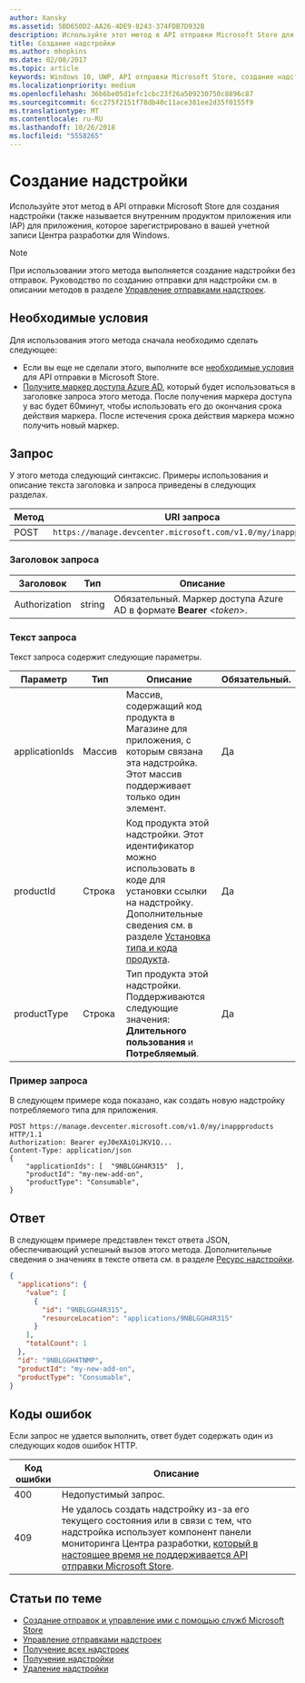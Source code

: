 ```yaml
---
author: Xansky
ms.assetid: 5BD650D2-AA26-4DE9-8243-374FDB7D932B
description: Используйте этот метод в API отправки Microsoft Store для создания надстройки для приложения, которое зарегистрировано в вашей учетной записи Центра разработки для Windows.
title: Создание надстройки
ms.author: mhopkins
ms.date: 02/08/2017
ms.topic: article
keywords: Windows 10, UWP, API отправки Microsoft Store, создание надстройки, внутренний продукт приложения, IAP
ms.localizationpriority: medium
ms.openlocfilehash: 36b6be05d1efc1cbc23f26a509230750c8896c87
ms.sourcegitcommit: 6cc275f2151f78db40c11ace381ee2d35f0155f9
ms.translationtype: MT
ms.contentlocale: ru-RU
ms.lasthandoff: 10/26/2018
ms.locfileid: "5558265"
---
```

# <a name="create-an-add-on"></a>Создание надстройки

Используйте этот метод в API отправки Microsoft Store для создания надстройки (также называется внутренним продуктом приложения или IAP) для приложения, которое зарегистрировано в вашей учетной записи Центра разработки для Windows.

> [!NOTE]
> При использовании этого метода выполняется создание надстройки без отправок. Руководство по созданию отправки для надстройки см. в описании методов в разделе [Управление отправками надстроек](manage-add-on-submissions.md).

## <a name="prerequisites"></a>Необходимые условия

Для использования этого метода сначала необходимо сделать следующее:

* Если вы еще не сделали этого, выполните все [необходимые условия](create-and-manage-submissions-using-windows-store-services.md#prerequisites) для API отправки в Microsoft Store.
* [Получите маркер доступа Azure AD](create-and-manage-submissions-using-windows-store-services.md#obtain-an-azure-ad-access-token), который будет использоваться в заголовке запроса этого метода. После получения маркера доступа у вас будет 60минут, чтобы использовать его до окончания срока действия маркера. После истечения срока действия маркера можно получить новый маркер.

## <a name="request"></a>Запрос

У этого метода следующий синтаксис. Примеры использования и описание текста заголовка и запроса приведены в следующих разделах.

| Метод | URI запроса                                                      |
|--------|------------------------------------------------------------------|
| POST    | ```https://manage.devcenter.microsoft.com/v1.0/my/inappproducts``` |


### <a name="request-header"></a>Заголовок запроса

| Заголовок        | Тип   | Описание                                                                 |
|---------------|--------|-----------------------------------------------------------------------------|
| Authorization | string | Обязательный. Маркер доступа Azure AD в формате **Bearer** &lt;*token*&gt;. |


### <a name="request-body"></a>Текст запроса

Текст запроса содержит следующие параметры.

|  Параметр  |  Тип  |  Описание  |  Обязательный.  |
|------|------|------|------|
|  applicationIds  |  Массив  |  Массив, содержащий код продукта в Магазине для приложения, с которым связана эта надстройка. Этот массив поддерживает только один элемент.   |  Да  |
|  productId  |  Строка  |  Код продукта этой надстройки. Этот идентификатор можно использовать в коде для установки ссылки на надстройку. Дополнительные сведения см. в разделе [Установка типа и кода продукта](https://msdn.microsoft.com/windows/uwp/publish/set-your-iap-product-id).  |  Да  |
|  productType  |  Строка  |  Тип продукта этой надстройки. Поддерживаются следующие значения: **Длительного пользования** и **Потребляемый**.  |  Да  |


### <a name="request-example"></a>Пример запроса

В следующем примере кода показано, как создать новую надстройку потребляемого типа для приложения.

```syntax
POST https://manage.devcenter.microsoft.com/v1.0/my/inappproducts HTTP/1.1
Authorization: Bearer eyJ0eXAiOiJKV1Q...
Content-Type: application/json
{
    "applicationIds": [  "9NBLGGH4R315"  ],
    "productId": "my-new-add-on",
    "productType": "Consumable",
}
```

## <a name="response"></a>Ответ

В следующем примере представлен текст ответа JSON, обеспечивающий успешный вызов этого метода. Дополнительные сведения о значениях в тексте ответа см. в разделе [Ресурс надстройки](manage-add-ons.md#add-on-object).

```json
{
  "applications": {
    "value": [
      {
        "id": "9NBLGGH4R315",
        "resourceLocation": "applications/9NBLGGH4R315"
      }
    ],
    "totalCount": 1
  },
  "id": "9NBLGGH4TNMP",
  "productId": "my-new-add-on",
  "productType": "Consumable",
}
```

## <a name="error-codes"></a>Коды ошибок

Если запрос не удается выполнить, ответ будет содержать один из следующих кодов ошибок HTTP.

| Код ошибки |  Описание                                                                                                                                                                           |
|--------|------------------|
| 400  | Недопустимый запрос. |
| 409  | Не удалось создать надстройку из-за его текущего состояния или в связи с тем, что надстройка использует компонент панели мониторинга Центра разработки, [который в настоящее время не поддерживается API отправки Microsoft Store](create-and-manage-submissions-using-windows-store-services.md#not_supported). |   


## <a name="related-topics"></a>Статьи по теме

* [Создание отправок и управление ими с помощью служб Microsoft Store](create-and-manage-submissions-using-windows-store-services.md)
* [Управление отправками надстроек](manage-add-on-submissions.md)
* [Получение всех надстроек](get-all-add-ons.md)
* [Получение надстройки](get-an-add-on.md)
* [Удаление надстройки](delete-an-add-on.md)
